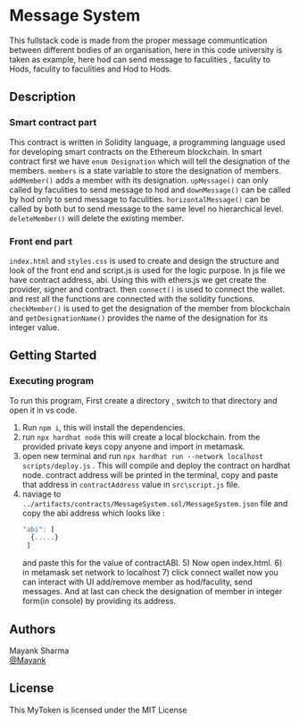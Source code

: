 # Message System
This fullstack code is made from the proper message communtication between different bodies of an organisation, here in this code university is taken as example, here hod can send message to faculities , faculity to Hods, faculity to faculities and Hod to Hods.
## Description
### Smart contract part
This contract is written in Solidity language, a programming language used for developing smart contracts on the Ethereum blockchain. In smart contract first we have ```enum Designation``` which will tell the designation of the members. ```members``` is a state variable to store the designation of members. ```addMember()``` adds a member with its designation. ```upMessage()``` can only called by faculities to send message to hod and ```downMessage()``` can be called by hod only to send message to faculities. ```horizontalMessage()``` can be called by both but to send message to the same level no hierarchical level. ```deleteMember()``` will delete the existing member.
### Front end part
```index.html``` and ```styles.css``` is used to create and design the structure and look of the front end and script.js is used for the logic purpose. In js file we have contract address, abi. Using this with ethers.js we get create the provider, signer and contract. then ```connect()``` is used to connect the wallet. and rest all the functions are connected with the solidity functions. ```checkMember()``` is used to get the designation of the member from blockchain and ```getDesignationName()``` provides the name of the designation for its integer value.  

## Getting Started

### Executing program

To run this program, First create a directory , switch to that directory and open it in vs code.
1) Run ```npm i```, this will install the dependencies.
2) run ```npx hardhat node``` this will create a local blockchain. from the provided private keys copy anyone and import in metamask.
3) open new terminal and run ```npx hardhat run --network localhost scripts/deploy.js``` . This will compile and deploy the contract on hardhat node. contract address will be printed in the terminal, copy and paste that address in ```contractAddress``` value in ```src\script.js``` file.
4) naviage to ```../artifacts/contracts/MessageSystem.sol/MessageSystem.json``` file and copy the abi address which looks like :
   ```javascript
   "abi": [
     {.....}
    ]
   ```
   and paste this for the value of contractABI.
   5) Now open index.html.
   6) in metamask set network to localhost
   7) click connect wallet
   now you can interact with UI add/remove member as hod/faculity, send messages. And at last can check the designation of member in integer form(in console) by providing its address.

## Authors

Mayank Sharma  
[@Mayank](https://www.linkedin.com/in/mayank-sharma-078278243/)


## License

This MyToken is licensed under the MIT License 
